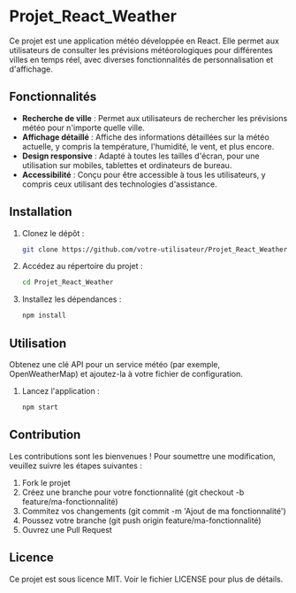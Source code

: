 # Projet_React_Weather

Ce projet est une application météo développée en React. Elle permet aux utilisateurs de consulter les prévisions météorologiques pour différentes villes en temps réel, avec diverses fonctionnalités de personnalisation et d'affichage.

## Fonctionnalités

- **Recherche de ville** : Permet aux utilisateurs de rechercher les prévisions météo pour n'importe quelle ville.
- **Affichage détaillé** : Affiche des informations détaillées sur la météo actuelle, y compris la température, l'humidité, le vent, et plus encore.
- **Design responsive** : Adapté à toutes les tailles d'écran, pour une utilisation sur mobiles, tablettes et ordinateurs de bureau.
- **Accessibilité** : Conçu pour être accessible à tous les utilisateurs, y compris ceux utilisant des technologies d'assistance.

## Installation

1. Clonez le dépôt :
   ```bash
   git clone https://github.com/votre-utilisateur/Projet_React_Weather.git
2. Accédez au répertoire du projet :
   ```bash
   cd Projet_React_Weather
3. Installez les dépendances :
   ```bash
   npm install   

## Utilisation

Obtenez une clé API pour un service météo (par exemple, OpenWeatherMap) et ajoutez-la à votre fichier de configuration.

1. Lancez l'application :
    ```bash
   npm start

## Contribution

Les contributions sont les bienvenues ! Pour soumettre une modification, veuillez suivre les étapes suivantes :

1. Fork le projet
2. Créez une branche pour votre fonctionnalité (git checkout -b feature/ma-fonctionnalité)
3. Commitez vos changements (git commit -m 'Ajout de ma fonctionnalité')
4. Poussez votre branche (git push origin feature/ma-fonctionnalité)
5. Ouvrez une Pull Request

## Licence  

Ce projet est sous licence MIT. Voir le fichier LICENSE pour plus de détails.
